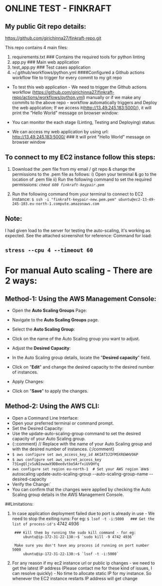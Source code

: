 # ONLINE TEST - FINKRAFT

## My public Git repo details:
https://github.com/girichinna27/finkraft-repo.git

This repo contains 4 main files:
1. requirements.txt  ### Contains the required tools for python linting
2. app.py 		### Main web application
3. test_app.py  ### Test cases application
4. ~/.github/workflows/python.yml   ####Configured a Github actions workflow file to trigger for every commit to my git repo

- To test this web application - We need to trigger the Github actions workflow (https://github.com/girichinna27/finkraft-repo/actions/workflows/python.yml) manually or if we make any commits to the above repo - workflow automatically triggers and Deploy the web application; If we access it(http://13.49.245.183:5000/), it will print the "Hello World" message on browser window:

- You can monitor the each stage (Linting, Testing and Deploying) status:

- We can access my web application by using url: http://13.49.245.183:5000/    ### It will print "Hello World" message on browser window



## To connect to my EC2 instance follow this steps:
1. Download the .pem file from my email / git repo & change the permissions to the .pem file as follows:
	i) Open your terminal & go to the location of .pem file
	ii) Run the following command to set the required permissions:
	*`chmod 600 finkraft-keypair.pem`* 

3. Run the following command from your terminal to connect to EC2 instance:
   `$ ssh -i "finkraft-keypair-new.pem.pem" ubuntu@ec2-13-49-245-183.eu-north-1.compute.amazonaws.com`


## Note: 
I had given load to the server for testing the auto-scaling, it's working as expected. See the attached screenshot for reference:
Command for load:
## `stress --cpu 4 --timeout 60`


# For manual Auto scaling - There are 2 ways:
## Method-1: Using the AWS Management Console:
- Open the **Auto Scaling Groups** Page:
- Navigate to the **Auto Scaling Groups** page.
- Select the **Auto Scaling Group**:
- Click on the name of the Auto Scaling group you want to adjust.
- Adjust the **Desired Capacity**:

- In the Auto Scaling group details, locate the "**Desired capacity**" field.
- Click on "**Edit**" and change the desired capacity to the desired number of instances.
- Apply Changes:
- Click on "**Save**" to apply the changes.

## Method-2: Using the AWS CLI:
- Open a Command Line Interface:
- Open your preferred terminal or command prompt.
- Set the Desired Capacity:
- Use the update-auto-scaling-group command to set the desired capacity of your Auto Scaling group.
- {::comment}
// Replace <AutoScalingGroupName> with the name of your Auto Scaling group and <DesiredCapacity> with the desired number of instances.
{:/comment}
- `$ aws configure set aws_access_key_id AKIAT3JIFM5XREWHVO6P`
- `$ aws configure set aws_secret_access_key 731xgQljvSuNIowawX9DBeedvtbo5ArfxiUVOHfq`
- `aws configure set region eu-north-1  # Set your AWS region`
	`aws autoscaling update-auto-scaling-group --auto-scaling-group-name <AutoScalingGroupName> --desired-capacity <DesiredCapacity> 
- Verify the Change:`
- You can confirm that the changes were applied by checking the Auto Scaling group details in the AWS Management Console.


##Limitations:
1. In case application deployment failed due to port is already in use - We need to stop the exiting runs:
	For eg: 
		`$ lsof -t -i:5000   ### Get the list of process-id's`
		4742
		4936

		### Kill them by running the sudo kill command - for eg:
			ubuntu@ip-172-31-22-138:~$ `sudo kill -9 4742 4936`
			
		Make sure you don't have any process id running on port number 5000
			ubuntu@ip-172-31-22-138:~$ `lsof -t -i:5000`

2. For any reason if my ec2 instance url or public ip changes - we need to get the latest IP address (Please contact me for these kind of issues, I can resolve quickly) - No time to allocate static IP for my instance. So whenever the EC2 instance restarts IP address will get change


